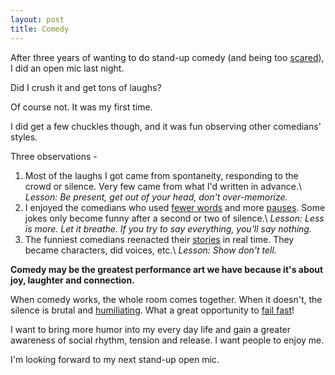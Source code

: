 ```yaml
---
layout: post
title: Comedy
---
```

After three years of wanting to do stand-up comedy (and being too [scared]({{site.url}}/fear-of-disapproval)), I did an open mic last night.  

Did I crush it and get tons of laughs?

Of course not.  It was my first time.

I did get a few chuckles though, and it was fun observing other comedians' styles.

Three observations -

  1. Most of the laughs I got came from spontaneity, responding to the crowd or silence.  Very few came from what I'd written in advance.\\
  *Lesson: Be present, get out of your head, don't over-memorize.*
  2. I enjoyed the comedians who used [fewer words]({{site.url}}/say-less) and more [pauses]({{site.url}}/pause).  Some jokes only become funny after a second or two of silence.\\
  *Lesson: Less is more.  Let it breathe. If you try to say everything, you'll say nothing.*
  3. The funniest comedians reenacted their [stories]({{site.url}}/stories) in real time.  They became characters, did voices, etc.\\
  *Lesson: Show don't tell.*

**Comedy may be the greatest performance art we have because it's about joy, laughter and connection.**

When comedy works, the whole room comes together.  When it doesn't, the silence is brutal and [humiliating]({{site.url}}/humiliation).  What a great opportunity to [fail fast]({{site.url}}/failure)!

I want to bring more humor into my every day life and gain a greater awareness of social rhythm, tension and release.  I want people to enjoy me.

I'm looking forward to my next stand-up open mic.
